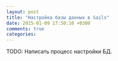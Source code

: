 ```yaml
---
layout: post
title: "Настройка базы данных в Sails"
date: 2015-01-09 17:50:10 +0300
comments: true
categories:
---
```


TODO: Написать процесс настройки БД.

